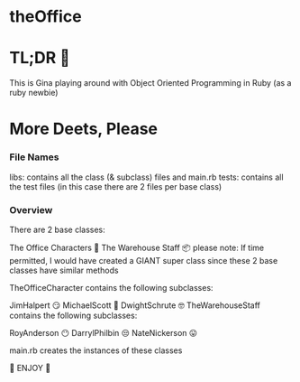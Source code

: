 # theOffice

# TL;DR 🦄

This is Gina playing around with Object Oriented Programming in Ruby (as a ruby newbie)

# More Deets, Please

### File Names
libs: contains all the class (& subclass) files and main.rb
tests: contains all the test files (in this case there are 2 files per base class)

### Overview
There are 2 base classes:

The Office Characters 💼
The Warehouse Staff 📦
please note: If time permitted, I would have created a GIANT super class since these 2 base classes have similar methods

TheOfficeCharacter contains the following subclasses:

JimHalpert 😏
MichaelScott 🥴
DwightSchrute 🤓
TheWarehouseStaff contains the following subclasses:

RoyAnderson 😶
DarrylPhilbin 😒
NateNickerson 😛

main.rb creates the instances of these classes

🥰 ENJOY 🥰
